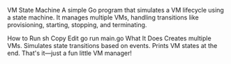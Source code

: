 VM State Machine
A simple Go program that simulates a VM lifecycle using a state machine. It manages multiple VMs, handling transitions like provisioning, starting, stopping, and terminating.

How to Run
sh
Copy
Edit
go run main.go
What It Does
Creates multiple VMs.
Simulates state transitions based on events.
Prints VM states at the end.
That's it—just a fun little VM manager! 
